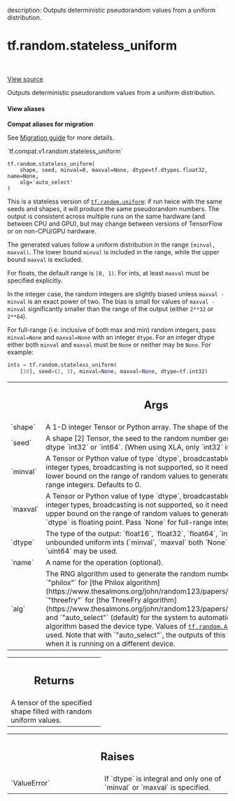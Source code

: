 description: Outputs deterministic pseudorandom values from a uniform distribution.

<div itemscope itemtype="http://developers.google.com/ReferenceObject">
<meta itemprop="name" content="tf.random.stateless_uniform" />
<meta itemprop="path" content="Stable" />
</div>

# tf.random.stateless_uniform

<!-- Insert buttons and diff -->

<table class="tfo-notebook-buttons tfo-api nocontent" align="left">

</table>

<a target="_blank" href="/code/stable/tensorflow/python/ops/stateless_random_ops.py">View source</a>



Outputs deterministic pseudorandom values from a uniform distribution.

<section class="expandable">
  <h4 class="showalways">View aliases</h4>
  <p>
<b>Compat aliases for migration</b>
<p>See
<a href="https://www.tensorflow.org/guide/migrate">Migration guide</a> for
more details.</p>
<p>`tf.compat.v1.random.stateless_uniform`</p>
</p>
</section>

<pre class="devsite-click-to-copy prettyprint lang-py tfo-signature-link">
<code>tf.random.stateless_uniform(
    shape, seed, minval=0, maxval=None, dtype=tf.dtypes.float32, name=None,
    alg=&#x27;auto_select&#x27;
)
</code></pre>



<!-- Placeholder for "Used in" -->

This is a stateless version of <a href="../../tf/random/uniform.md"><code>tf.random.uniform</code></a>: if run twice with the
same seeds and shapes, it will produce the same pseudorandom numbers.  The
output is consistent across multiple runs on the same hardware (and between
CPU and GPU), but may change between versions of TensorFlow or on non-CPU/GPU
hardware.

The generated values follow a uniform distribution in the range
`[minval, maxval)`. The lower bound `minval` is included in the range, while
the upper bound `maxval` is excluded.

For floats, the default range is `[0, 1)`.  For ints, at least `maxval` must
be specified explicitly.

In the integer case, the random integers are slightly biased unless
`maxval - minval` is an exact power of two.  The bias is small for values of
`maxval - minval` significantly smaller than the range of the output (either
`2**32` or `2**64`).

For full-range (i.e. inclusive of both max and min) random integers, pass
`minval=None` and `maxval=None` with an integer `dtype`. For an integer dtype
either both `minval` and `maxval` must be `None` or neither may be `None`. For
example:
```python
ints = tf.random.stateless_uniform(
    [10], seed=(2, 3), minval=None, maxval=None, dtype=tf.int32)
```

<!-- Tabular view -->
 <table class="responsive fixed orange">
<colgroup><col width="214px"><col></colgroup>
<tr><th colspan="2"><h2 class="add-link">Args</h2></th></tr>

<tr>
<td>
`shape`
</td>
<td>
A 1-D integer Tensor or Python array. The shape of the output tensor.
</td>
</tr><tr>
<td>
`seed`
</td>
<td>
A shape [2] Tensor, the seed to the random number generator. Must have
dtype `int32` or `int64`. (When using XLA, only `int32` is allowed.)
</td>
</tr><tr>
<td>
`minval`
</td>
<td>
A Tensor or Python value of type `dtype`, broadcastable with
`shape` (for integer types, broadcasting is not supported, so it needs to
be a scalar). The lower bound on the range of random values to
generate. Pass `None` for full-range integers.  Defaults to 0.
</td>
</tr><tr>
<td>
`maxval`
</td>
<td>
A Tensor or Python value of type `dtype`, broadcastable with
`shape` (for integer types, broadcasting is not supported, so it needs to
be a scalar). The upper bound on the range of random values to generate.
Defaults to 1 if `dtype` is floating point. Pass `None` for full-range
integers.
</td>
</tr><tr>
<td>
`dtype`
</td>
<td>
The type of the output: `float16`, `float32`, `float64`, `int32`, or
`int64`. For unbounded uniform ints (`minval`, `maxval` both `None`),
`uint32` and `uint64` may be used.
</td>
</tr><tr>
<td>
`name`
</td>
<td>
A name for the operation (optional).
</td>
</tr><tr>
<td>
`alg`
</td>
<td>
The RNG algorithm used to generate the random numbers. Valid
choices are `"philox"` for [the Philox
algorithm](https://www.thesalmons.org/john/random123/papers/random123sc11.pdf),
`"threefry"` for [the ThreeFry
algorithm](https://www.thesalmons.org/john/random123/papers/random123sc11.pdf),
and `"auto_select"` (default) for the system to automatically
select an algorithm based the device type. Values of
<a href="../../tf/random/Algorithm.md"><code>tf.random.Algorithm</code></a> can also be used. Note that with
`"auto_select"`, the outputs of this function may change when
it is running on a different device.
</td>
</tr>
</table>



<!-- Tabular view -->
 <table class="responsive fixed orange">
<colgroup><col width="214px"><col></colgroup>
<tr><th colspan="2"><h2 class="add-link">Returns</h2></th></tr>
<tr class="alt">
<td colspan="2">
A tensor of the specified shape filled with random uniform values.
</td>
</tr>

</table>



<!-- Tabular view -->
 <table class="responsive fixed orange">
<colgroup><col width="214px"><col></colgroup>
<tr><th colspan="2"><h2 class="add-link">Raises</h2></th></tr>

<tr>
<td>
`ValueError`
</td>
<td>
If `dtype` is integral and only one of `minval` or `maxval` is
specified.
</td>
</tr>
</table>

